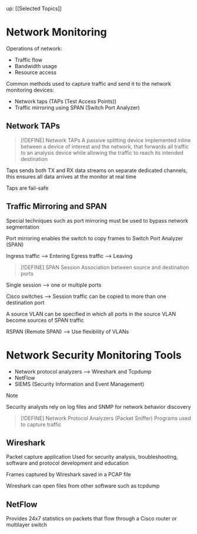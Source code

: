 up: [[Selected Topics]]

# Network Monitoring
Operations of network:
- Traffic flow
- Bandwidth usage
- Resource access

Common methods used to capture traffic and send it to the network monitoring devices: 
- Network taps (TAPs (Test Access Points))
- Traffic mirroring using SPAN (Switch Port Analyzer)

## Network TAPs

> [!DEFINE] Network TAPs
> A passive splitting device implemented inline between a device of interest and the network, that forwards all traffic to an analysis device while allowing the traffic to reach its intended destination

Taps sends both TX and RX data streams on separate dedicated channels, this ensures all data arrives at the monitor at real time

Taps are fail-safe

## Traffic Mirroring and SPAN
Special techniques such as port mirroring must be used to bypass network segmentation

Port mirroring enables the switch to copy frames to Switch Port Analyzer (SPAN) 

Ingress traffic --> Entering
Egress traffic --> Leaving

> [!DEFINE] SPAN Session
> Association between source and destination ports

Single session --> one or multiple ports

Cisco switches --> Session traffic can be copied to more than one destination port

A source VLAN can be specified in which all ports in the source VLAN become sources of SPAN traffic

RSPAN (Remote SPAN) --> Use flexibility of VLANs

# Network Security Monitoring Tools
- Network protocol analyzers --> Wireshark and Tcpdump
- NetFlow
- SIEMS (Security Information and Event Management)

> [!NOTE]
> Security analysts rely on log files and SNMP for network behavior discovery

> [!DEFINE] Network Protocol Analyzers (Packet Sniffer)
> Programs used to capture traffic

## Wireshark
Packet capture application
Used for security analysis, troubleshooting, software and protocol development and education

Frames captured by Wireshark saved in a PCAP file

Wireshark can open files from other software such as tcpdump

## NetFlow
Provides 24x7 statistics on packets that flow through a Cisco router or multilayer switch

